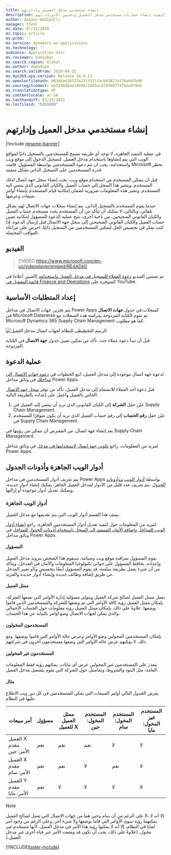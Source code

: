 ```yaml
---
title: إنشاء مستخدمي مدخل العميل وإدارتهم
description: يشرح هذا الموضوع كيفية إنشاء حسابات مستخدمي مدخل العميل وتعيين الأذونات لهم.
author: dasani-madipalli
manager: tfehr
ms.date: 07/31/2020
ms.topic: article
ms.prod: ''
ms.service: dynamics-ax-applications
ms.technology: ''
audience: Application User
ms.reviewer: kamaybac
ms.search.region: Global
ms.author: damadipa
ms.search.validFrom: 2020-04-22
ms.dyn365.ops.version: Release 10.0.13
ms.openlocfilehash: b63ebae10f23a27115313acb6381fa176e64fbd6
ms.sourcegitcommit: eaf330dbee1db96c20d5ac479f007747bea079eb
ms.translationtype: HT
ms.contentlocale: ar-SA
ms.lasthandoff: 02/15/2021
ms.locfileid: "5261059"
---
```

# <a name="create-and-manage-customer-portal-users"></a>إنشاء مستخدمي مدخل العميل وإدارتهم

[!include [rename-banner](~/includes/cc-data-platform-banner.md)]

في عملية التنفيذ الجاهزة، لا توجد أي طريقة تسمح للمستخدمين بالتسجيل ذاتيًا لمواقع الويب التي يتم إنشاؤها باستخدام مدخل العميل. لتسجيل الدخول إلى موقع ويب واستخدامه، يجب ان تتم دعوة المستخدمين بواسطة المسؤول. قامت Microsoft بحظر قدرة المستخدمين على التسجيل الذاتي بشكل متعمد.

قبل ان يتمكن المستخدم من استخدام موقع ويب، يجب إنشاء سجل جهة اتصال لذلك المستخدم. ويشير هذا السجل إلى حساب العميل والكيان القانوني الذي ينتمي اليه المستخدم. وتعتبر هذه المعلومات ضرورية لضمان إمكانية قيام المستخدم بإنشاء أوامر مبيعات وعرضها.

عندما يقوم المستخدم بالتسجيل الذاتي، يتم إنشاء سجلات جهات الاتصال لهم بشكل تلقائي. وبالتالي، لا يمكنك أن تتأكد من أن المستخدم يحدد مستخدم حساب العميل والكيان القانوني الصحيحين. من ناحية أخرى، تتيح عملية الدعوة للمسؤول إمكانية تعيين حساب العميل والكيان القانوني الصحيحين إلى سجل جهة الاتصال قبل إرسال الدعوة. إذا كنت تفكر في تخصيص الحل لتمكين المستخدمين من التسجيل ذاتيًا، احرص على مراعاة العواقب المحتملة.

## <a name="video"></a>الفيديو
> [!VIDEO https://www.microsoft.com/en-us/videoplayer/embed/RE4ADkI]

تم تضمين الفيديو [دعوة العملاء للتسجيل في مدخل العميل واستخدامه](https://youtu.be/drGUYHX9QIQ) (المبين أعلاه) في [قائمة التشغيل في Finance and Operations](https://www.youtube.com/playlist?list=PLcakwueIHoT_SYfIaPGoOhloFoCXiUSyW) المتوفرة على YouTube.

## <a name="prerequisite-setup"></a>إعداد المتطلبات الأساسية

يتم تخزين جهات الاتصال في مداخل Power Apps كسجلات في جدول **جهات الاتصال** في Microsoft Dataverse ثم تقوم الكتابة المزدوجة بمزامنة هذه السجلات مع Microsoft Dynamics 365 Supply Chain Management كما هو مطلوب.

![الرسم التخطيطي للنظام لجهات اتصال مدخل العميل](media/customer-portal-contacts.png "الرسم التخطيطي للنظام لجهات اتصال مدخل العميل")

قبل أن تبدأ دعوة عملاء جدد، تأكد من تمكين تعيين جدول **جهة الاتصال** في الكتابة المزدوجة.

## <a name="the-invitation-process"></a>عملية الدعوة

لدعوة جهة اتصال موجودة إلى مدخل العميل، اتبع الخطوات في [دعوه جهات الاتصال إلى مداخلك](https://docs.microsoft.com/powerapps/maker/portals/configure/invite-contacts) في وثائق مداخل Power Apps.

قبل دعوة أحد العملاء للانضمام إلى مدخل العميل، تأكد من توفر [سجل جهة الاتصال](https://docs.microsoft.com/powerapps/maker/portals/configure/configure-contacts) الخاص بالعميل واعمل على إعداده بالطريقة التالية:

1. عيّن حقل **الشركة** إلى الكيان القانوني الذي تريد أن ينتمي إليه العميل في Supply Chain Management.
2. عيّن حقل **رقم الحساب** إلى رقم حساب العميل الذي تريد أن يكون متوفرًا للمستخدم في Supply Chain Management.

بعد إنشاء جهة اتصال، من المفترض أن تتمكن من رؤيتها في Supply Chain Management.

لمزيد من المعلومات، راجع [تكوين جهة اتصال لاستخدامها في مدخل](https://docs.microsoft.com/powerapps/maker/portals/configure/configure-contacts) في وثائق مداخل Power Apps.

## <a name="out-of-box-web-roles-and-table-permissions"></a>أدوار الويب الجاهزة وأذونات الجدول

يتم تعريف أدوار المستخدمين في مداخل Power Apps بواسطة [أدوار الويب](https://docs.microsoft.com/powerapps/maker/portals/configure/create-web-roles) و[وأذونات الجدول](https://docs.microsoft.com/powerapps/maker/portals/configure/assign-entity-permissions). يتم تعريف عدد قليل من الأدوار لمدخل العميل الجاهز. يمكنك إنشاء أدوار جديدة، ويمكنك تعديل أدوار موجودة أو إزالتها.

### <a name="out-of-box-web-roles"></a>أدوار الويب الجاهزة

يصف هذا القسم أدوار الويب التي يتم تقديمها مع مدخل العميل.

لمزيد من المعلومات حول كيفية تعديل أدوار المستخدمين الجاهزة، راجع [إنشاء أدوار الويب للمداخل](https://docs.microsoft.com/powerapps/maker/portals/configure/create-web-roles) و[إضافة الأمان المستند إلى السجل باستخدام أذونات الجدول للمداخل](https://docs.microsoft.com/powerapps/maker/portals/configure/assign-entity-permissions) في وثائق مداخل Power Apps.

#### <a name="administrator"></a>المسؤول

يقوم المسؤول بمراقبة موقع ويب وصيانته. سيقوم هذا الشخص بتزويد مدخل العميل وإعداده. يحافظ المسؤول على جواني تكنولوجيا المعلومات والأمان في المدخل، ويتأكد من أن شيء يعمل بطريقة سلسة. قد يقوم المسؤول أيضًا بتخصيص و/أو تغيير المدخل عن طريق إضافة وظائف جديدة وإنشاء أدوار جديدة والمزيد.

#### <a name="customer-representative"></a>ممثل العميل

يعمل ممثل العميل لصالح شركة العميل ويتولى مسؤلية إدارة الأوامر التي تضعها الشركة. بإمكان ممثل العميل رؤية كافة الأوامر التي تم وضعها للشركة والمستخدمين الذين قاموا بوضعها. علاوةً على ذلك، بإمكان ممثل العميل رؤية معلومات حول الحساب الإجمالي والذي يمكن لجهات الاتصال وضع أوامر بالنيابة عن هذا الحساب.

#### <a name="authorized-users"></a>المستخدمون المخولون

بإمكان المستخدمين المخولين وضع الأوامر وعرض حالة الأوامر التي قاموا بوضعها. ومع ذلك، لا يمكنهم عرض حالة الأوامر التي وضعها مستخدمون آخرون في شركتهم.

#### <a name="unauthorized-users"></a>المستخدمون غير المخولين

يتعذر على المستخدمين غير المخولين عرض أي بيانات. يمكنهم رؤية فقط المعلومات العامة، مثل البنود والشروط، وتفاصيل حول الشركة التي تقوم بتشغيل مدخل العميل.

#### <a name="example"></a>مثال

يعرض الجدول التالي أوامر المبيعات التي يمكن للمستخدمين في كل دور ويب الاطلاع عليها في النظام.

| أمر مبيعات | مسؤول | ممثل العميل للعميل&nbsp;X | المستخدم المخول: جين | المستخدم المخول: سام | المستخدم غير المخول: مايا |
|---|---|---|---|---|---|
| العميل&nbsp;X مقدم الأمر:&nbsp;جين | ‏‏نعم | ‏‏نعم | ‏‏نعم | لا | لا |
| العميل&nbsp;X مقدم الأمر:&nbsp;سام | ‏‏نعم | ‏‏نعم | لا | ‏‏نعم | لا |
| العميل&nbsp;Y مقدم الأمر:&nbsp;مايا | ‏‏نعم | لا | لا | لا | لا |

> [!NOTE]
> على الرغم من أن سام وجين هما من جهات الاتصال التي تعمل لصالح العميل X، إلا أنه لا يمكنهما رؤية سوى الأوامر التي قاما بوضعها ولا شيء آخر. وعلى الرغم من وجود أمر لمايا في النظام، إلا أنه لا يمكنها رؤية هذا الأمر في مدخل العميل، لأنها مستخدم غير مخول. (علاوةً على ذلك، يجب أن تكون قد وضعت الأمر عبر قناة أخرى غير مدخل العميل.)


[!INCLUDE[footer-include](../../includes/footer-banner.md)]